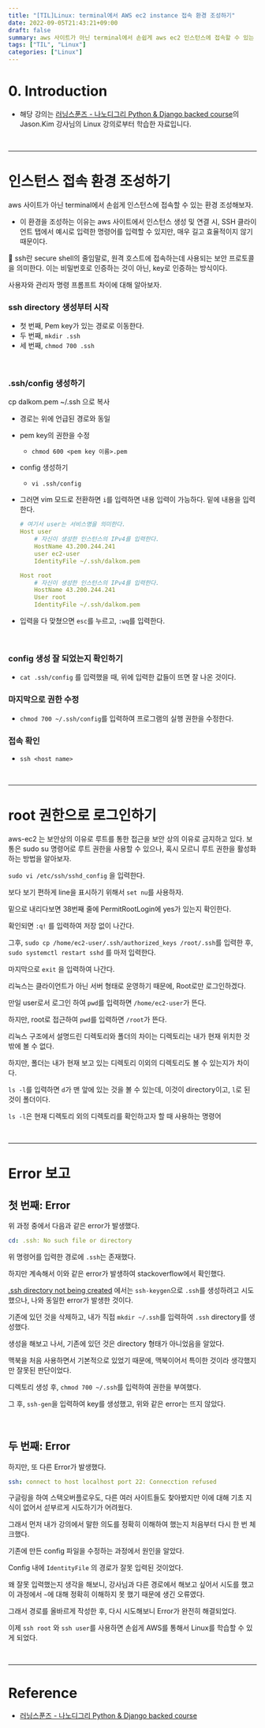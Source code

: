 ```yaml
---
title: "[TIL]Linux: terminal에서 AWS ec2 instance 접속 환경 조성하기"
date: 2022-09-05T21:43:21+09:00
draft: false
summary: aws 사이트가 아닌 terminal에서 손쉽게 aws ec2 인스턴스에 접속할 수 있는 환경을 조성해보고, 그 과정에서 error 상황과 대처법을 기록했다.  
tags: ["TIL", "Linux"]
categories: ["Linux"]
---
```

# 0. Introduction

- 해당 강의는 [러닝스푼즈 - 나노디그리 Python & Django backed course](https://learningspoons.com/course/detail/django-backend/)의 Jason.Kim 강사님의 Linux 강의로부터 학습한 자료입니다.

&nbsp;

---

# 인스턴스 접속 환경 조성하기  

aws 사이트가 아닌 terminal에서 손쉽게 인스턴스에 접속할 수 있는 환경 조성해보자.

- 이 환경을 조성하는 이유는 aws 사이트에서 인스턴스 생성 및 연결 시, SSH 클라이언트 탭에서 예시로 입력한 명령어를 입력할 수 있지만, 매우 길고 효율적이지 않기 때문이다. 

🔆 ssh란 secure shell의 줄임말로, 원격 호스트에 접속하는데 사용되는 보안 프로토콜을 의미한다. 이는 비밀번호로 인증하는 것이 아닌, key로 인증하는 방식이다.  


사용자와 관리자 명령 프롬프트 차이에 대해 알아보자.  



### ssh directory 생성부터 시작

- 첫 번째, Pem key가 있는 경로로 이동한다.
- 두 번째, `mkdir .ssh`
- 세 번째, `chmod 700 .ssh`

&nbsp;

### .ssh/config 생성하기

cp dalkom.pem ~/.ssh 으로 복사

- 경로는 위에 언급된 경로와 동일

- pem key의 권한을 수정
    - `chmod 600 <pem key 이름>.pem`

- config 생성하기 
    - `vi .ssh/config`

- 그러면 vim 모드로 전환하면 `i`를 입력하면 내용 입력이 가능하다. 밑에 내용을 입력한다.

    ```yml
    # 여기서 user는 서비스명을 의미한다.
    Host user
        # 자신이 생성한 인스턴스의 IPv4를 입력한다. 
        HostName 43.200.244.241
        user ec2-user
        IdentityFile ~/.ssh/dalkom.pem

    Host root
        # 자신이 생성한 인스턴스의 IPv4를 입력한다. 
        HostName 43.200.244.241
        User root
        IdentityFile ~/.ssh/dalkom.pem
    ```

- 입력을 다 맞쳤으면 `esc`를 누르고, `:wq`를 입력한다.

&nbsp;

### config 생성 잘 되었는지 확인하기  


- `cat .ssh/config` 를 입력했을 때, 위에 입력한 값들이 뜨면 잘 나온 것이다.


### 마지막으로 권한 수정

- `chmod 700 ~/.ssh/config`를 입력하여 프로그램의 실행 권한을 수정한다.  


### 접속 확인

- `ssh <host name>`

&nbsp;

---

# root 권한으로 로그인하기  


aws-ec2 는 보안상의 이유로 루트를 통한 접근을 보안 상의 이유로 금지하고 있다.
보통은 sudo su 명령어로 루트 권한을 사용할 수 있으나, 혹시 모르니 루트 권한을 활성화하는 방법을 알아보자.

`sudo vi /etc/ssh/sshd_config` 을 입력한다.

보다 보기 편하게 line을 표시하기 위해서 `set nu`를 사용하자.  

밑으로 내리다보면 38번째 줄에 PermitRootLogin에 yes가 있는지 확인한다.  

확인되면 `:q!` 를 입력하여 저장 없이 나간다.

그후, `sudo cp /home/ec2-user/.ssh/authorized_keys /root/.ssh`를 입력한 후, `sudo systemctl restart sshd` 를 마저 입력한다.

마지막으로 `exit` 을 입력하여 나간다.


리눅스는 클라이언트가 아닌 서버 형태로 운영하기 때문에, Root로만 로그인하겠다.

만일 user로서 로그인 하여 `pwd`를 입력하면 `/home/ec2-user`가 뜬다.  

하지만, root로 접근하여 `pwd`를 입력하면 `/root`가 뜬다.  

리눅스 구조에서 설명드린 디렉토리와 폴더의 차이는 디렉토리는 내가 현재 위치한 것 밖에 볼 수 없다.

하지만, 폴더는 내가 현재 보고 있는 디렉토리 이외의 디렉토리도 볼 수 있는지가 차이다.  

`ls -l`를 입력하면 `d`가 맨 앞에 있는 것을 볼 수 있는데, 이것이 directory이고, `l`로 된 것이 폴더이다. 

`ls -l`은 현재 디렉토리 외의 디렉토리를 확인하고자 할 때 사용하는 명령어

&nbsp;

---

# Error 보고

## 첫 번째: Error

위 과정 중에서 다음과 같은 error가 발생했다.

```yml
cd: .ssh: No such file or directory
```

위 명령어를 입력한 경로에 `.ssh`는 존재했다. 

하지만 계속해서 이와 같은 error가 발생하여 stackoverflow에서 확인했다. 

[.ssh directory not being created](https://stackoverflow.com/questions/15190391/ssh-directory-not-being-created) 에서는 `ssh-keygen`으로 `.ssh`를 생성하려고 시도했으나, 나와 동일한 error가 발생한 것이다. 

기존에 있던 것을 삭제하고, 내가 직접 `mkdir ~/.ssh`를  입력하여 `.ssh` directory를 생성했다.  

생성을 해보고 나서, 기존에 있던 것은 directory 형태가 아니었음을 알았다. 

맥북을 처음 사용하면서 기본적으로 있었기 때문에, 맥북이어서 특이한 것이라 생각했지만 잘못된 판단이었다. 

디렉토리 생성 후, `chmod 700 ~/.ssh`를 입력하여 권한을 부여했다.

그 후, `ssh-gen`을 입력하여 key를 생성했고,  위와 같은 error는 뜨지 않았다.


&nbsp;

## 두 번째: Error

하지만, 또 다른 Error가 발생했다. 

```yml
ssh: connect to host localhost port 22: Connecction refused
```

구글링을 하여 스택오버플로우도, 다른 여러 사이트들도 찾아봤지만 이에 대해 기초 지식이 없어서 섣부르게 시도하기가 어려웠다. 

그래서 먼저 내가 강의에서 말한 의도를 정확히 이해하여 했는지 처음부터 다시 한 번 체크했다. 

기존에 만든 config 파일을 수정하는 과정에서 원인을 알았다.

Config 내에 `IdentityFile` 의 경로가 잘못 입력된 것이었다. 

왜 잘못 입력했는지 생각을 해보니, 강사님과 다른 경로에서 해보고 싶어서 시도를 했고 이 과정에서 `~`에 대해 정확히 이해하지 못 했기 때문에 생긴 오류였다.

그래서 경로를 올바르게 작성한 후, 다시 시도해보니 Error가 완전히 해결되었다.

이제 `ssh root` 와 `ssh user`를 사용하면 손쉽게 AWS를 통해서 Linux를 학습할 수 있게 되었다.  


&nbsp;


---

# Reference

- [러닝스푼즈 - 나노디그리 Python & Django backed course](https://learningspoons.com/course/detail/django-backend/)